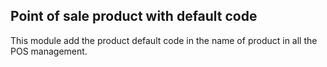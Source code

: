 Point of sale product with default code 
---------------------------------------
This module add the product default code in the name of product in all the POS management.



